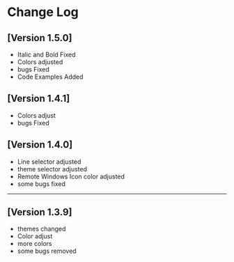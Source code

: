 # Change Log

## [Version 1.5.0]

- Italic and Bold Fixed
- Colors adjusted
- bugs Fixed
- Code Examples Added

## [Version 1.4.1]

- Colors adjust
- bugs Fixed 

## [Version 1.4.0]

- Line selector adjusted
- theme selector adjusted
- Remote Windows Icon color adjusted
- some bugs fixed

---
## [Version 1.3.9]

- themes changed
- Color adjust
- more colors 
- some bugs removed 
